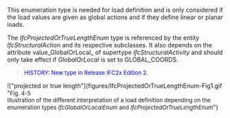 This enumeration type is needed for load definition and is only considered if the load values are given as global actions and if they define linear or planar loads.

The _IfcProjectedOrTrueLengthEnum_ type is referenced by the entity _IfcStructuralAction_ and its respective subclasses. It also depends on the attribute value_GlobalOrLocal_ of supertype _IfcStructuralActivity_ and should only take effect if _GlobalOrLocal_ is set to GLOBAL_COORDS.

> <font color="#0000FF" size="-1">HISTORY: New type in Release IFC2x
		  Edition 2. </font>
> 


!["projected or true length"](figures/IfcProjectedOrTrueLengthEnum-Fig1.gif "<font size="-1">Fig. 4-5<br>Illustration of the different
				interpretation of a load definition depending on the enumeration types
				<i>IfcGlobalOrLocalEnum</i> and
				<i>IfcProjectedOrTrueLengthEnum</i></font>")
